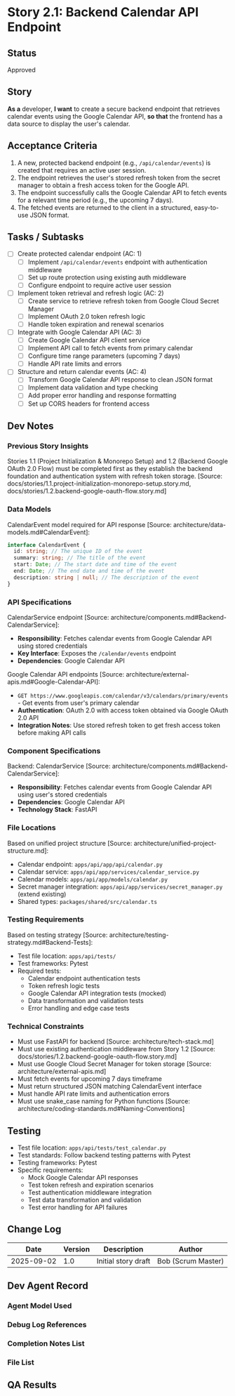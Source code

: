 # Story 2.1: Backend Calendar API Endpoint

## Status

Approved

## Story

**As a** developer,
**I want** to create a secure backend endpoint that retrieves calendar events using the Google Calendar API,
**so that** the frontend has a data source to display the user's calendar.

## Acceptance Criteria

1. A new, protected backend endpoint (e.g., `/api/calendar/events`) is created that requires an active user session.
2. The endpoint retrieves the user's stored refresh token from the secret manager to obtain a fresh access token for the Google API.
3. The endpoint successfully calls the Google Calendar API to fetch events for a relevant time period (e.g., the upcoming 7 days).
4. The fetched events are returned to the client in a structured, easy-to-use JSON format.

## Tasks / Subtasks

- [ ] Create protected calendar endpoint (AC: 1)
  - [ ] Implement `/api/calendar/events` endpoint with authentication middleware
  - [ ] Set up route protection using existing auth middleware
  - [ ] Configure endpoint to require active user session
- [ ] Implement token retrieval and refresh logic (AC: 2)
  - [ ] Create service to retrieve refresh token from Google Cloud Secret Manager
  - [ ] Implement OAuth 2.0 token refresh logic
  - [ ] Handle token expiration and renewal scenarios
- [ ] Integrate with Google Calendar API (AC: 3)
  - [ ] Create Google Calendar API client service
  - [ ] Implement API call to fetch events from primary calendar
  - [ ] Configure time range parameters (upcoming 7 days)
  - [ ] Handle API rate limits and errors
- [ ] Structure and return calendar events (AC: 4)
  - [ ] Transform Google Calendar API response to clean JSON format
  - [ ] Implement data validation and type checking
  - [ ] Add proper error handling and response formatting
  - [ ] Set up CORS headers for frontend access

## Dev Notes

### Previous Story Insights

Stories 1.1 (Project Initialization & Monorepo Setup) and 1.2 (Backend Google OAuth 2.0 Flow) must be completed first as they establish the backend foundation and authentication system with refresh token storage. [Source: docs/stories/1.1.project-initialization-monorepo-setup.story.md, docs/stories/1.2.backend-google-oauth-flow.story.md]

### Data Models

CalendarEvent model required for API response [Source: architecture/data-models.md#CalendarEvent]:

```typescript
interface CalendarEvent {
  id: string; // The unique ID of the event
  summary: string; // The title of the event
  start: Date; // The start date and time of the event
  end: Date; // The end date and time of the event
  description: string | null; // The description of the event
}
```

### API Specifications

CalendarService endpoint [Source: architecture/components.md#Backend-CalendarService]:

- **Responsibility**: Fetches calendar events from Google Calendar API using stored credentials
- **Key Interface**: Exposes the `/calendar/events` endpoint
- **Dependencies**: Google Calendar API

Google Calendar API endpoints [Source: architecture/external-apis.md#Google-Calendar-API]:

- `GET https://www.googleapis.com/calendar/v3/calendars/primary/events` - Get events from user's primary calendar
- **Authentication**: OAuth 2.0 with access token obtained via Google OAuth 2.0 API
- **Integration Notes**: Use stored refresh token to get fresh access token before making API calls

### Component Specifications

Backend: CalendarService [Source: architecture/components.md#Backend-CalendarService]:

- **Responsibility**: Fetches calendar events from Google Calendar API using user's stored credentials
- **Dependencies**: Google Calendar API
- **Technology Stack**: FastAPI

### File Locations

Based on unified project structure [Source: architecture/unified-project-structure.md]:

- Calendar endpoint: `apps/api/app/api/calendar.py`
- Calendar service: `apps/api/app/services/calendar_service.py`
- Calendar models: `apps/api/app/models/calendar.py`
- Secret manager integration: `apps/api/app/services/secret_manager.py` (extend existing)
- Shared types: `packages/shared/src/calendar.ts`

### Testing Requirements

Based on testing strategy [Source: architecture/testing-strategy.md#Backend-Tests]:

- Test file location: `apps/api/tests/`
- Test frameworks: Pytest
- Required tests:
  - Calendar endpoint authentication tests
  - Token refresh logic tests
  - Google Calendar API integration tests (mocked)
  - Data transformation and validation tests
  - Error handling and edge case tests

### Technical Constraints

- Must use FastAPI for backend [Source: architecture/tech-stack.md]
- Must use existing authentication middleware from Story 1.2 [Source: docs/stories/1.2.backend-google-oauth-flow.story.md]
- Must use Google Cloud Secret Manager for token storage [Source: architecture/external-apis.md]
- Must fetch events for upcoming 7 days timeframe
- Must return structured JSON matching CalendarEvent interface
- Must handle API rate limits and authentication errors
- Must use snake_case naming for Python functions [Source: architecture/coding-standards.md#Naming-Conventions]

## Testing

- Test file location: `apps/api/tests/test_calendar.py`
- Test standards: Follow backend testing patterns with Pytest
- Testing frameworks: Pytest
- Specific requirements:
  - Mock Google Calendar API responses
  - Test token refresh and expiration scenarios
  - Test authentication middleware integration
  - Test data transformation and validation
  - Test error handling for API failures

## Change Log

| Date       | Version | Description         | Author             |
| ---------- | ------- | ------------------- | ------------------ |
| 2025-09-02 | 1.0     | Initial story draft | Bob (Scrum Master) |

## Dev Agent Record

### Agent Model Used

### Debug Log References

### Completion Notes List

### File List

## QA Results
